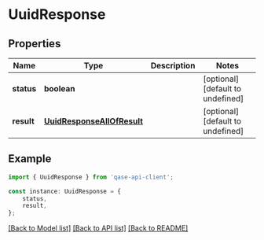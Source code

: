 # UuidResponse


## Properties

Name | Type | Description | Notes
------------ | ------------- | ------------- | -------------
**status** | **boolean** |  | [optional] [default to undefined]
**result** | [**UuidResponseAllOfResult**](UuidResponseAllOfResult.md) |  | [optional] [default to undefined]

## Example

```typescript
import { UuidResponse } from 'qase-api-client';

const instance: UuidResponse = {
    status,
    result,
};
```

[[Back to Model list]](../README.md#documentation-for-models) [[Back to API list]](../README.md#documentation-for-api-endpoints) [[Back to README]](../README.md)
